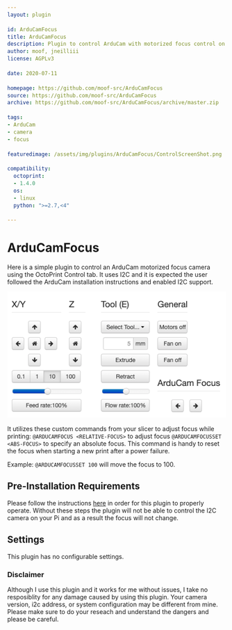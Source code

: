 ```yaml
---
layout: plugin

id: ArduCamFocus
title: ArduCamFocus
description: Plugin to control ArduCam with motorized focus control on octopi
author: moof, jneilliii
license: AGPLv3

date: 2020-07-11

homepage: https://github.com/moof-src/ArduCamFocus
source: https://github.com/moof-src/ArduCamFocus
archive: https://github.com/moof-src/ArduCamFocus/archive/master.zip

tags:
- ArduCam
- camera
- focus

featuredimage: /assets/img/plugins/ArduCamFocus/ControlScreenShot.png

compatibility:
  octoprint:
  - 1.4.0
  os:
  - linux
  python: ">=2.7,<4"

---
```


# ArduCamFocus

Here is a simple plugin to control an ArduCam motorized focus camera using the OctoPrint Control tab. It uses I2C and it is expected the user followed the ArduCam installation instructions and enabled I2C support.

![screenshot](/assets/img/plugins/ArduCamFocus/ControlScreenShot.png)

It utilizes these custom commands from your slicer to adjust focus while printing:
  `@ARDUCAMFOCUS <RELATIVE-FOCUS>` to adjust focus
  `@ARDUCAMFOCUSSET <ABS-FOCUS>` to specify an absolute focus. This command is handy to reset the focus when starting a new print after a power failure.

Example: `@ARDUCAMFOCUSSET 100` will move the focus to 100.

## Pre-Installation Requirements

Please follow the instructions [here](https://github.com/moof-src/ArduCamFocus#pre-installation-requirements) in order for this plugin to properly operate. Without these steps the plugin will not be able to control the I2C camera on your Pi and as a result the focus will not change.

## Settings

This plugin has no configurable settings.

### Disclaimer

Although I use this plugin and it works for me without issues, I take no resposiblity for any damage caused by using this plugin. Your camera version, i2c address, or system configuration may be different from mine.  Please make sure to do your reseach and understand the dangers and please be careful.
